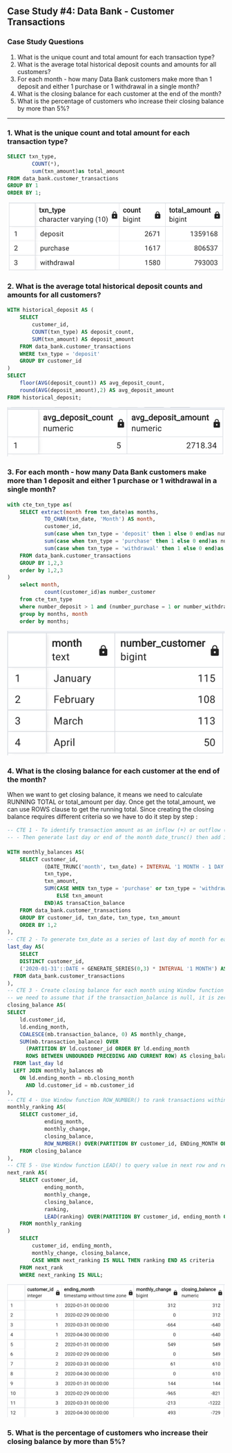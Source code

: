 ## Case Study #4: Data Bank - Customer Transactions

### Case Study Questions
1. What is the unique count and total amount for each transaction type?
2. What is the average total historical deposit counts and amounts for all customers?
3. For each month - how many Data Bank customers make more than 1 deposit and either 1 purchase or 1 withdrawal in a single month?
4. What is the closing balance for each customer at the end of the month?
5. What is the percentage of customers who increase their closing balance by more than 5%?

--------------------------

### 1. What is the unique count and total amount for each transaction type?
```SQL
SELECT txn_type,	
		COUNT(*),
		sum(txn_amount)as total_amount
FROM data_bank.customer_transactions
GROUP BY 1
ORDER BY 1;
```
![image](https://github.com/alfiramdhan/8Weeks_SQL_Challenge/blob/main/Case%20Study%204%20-%20Data%20Bank/4.2%20IMAGE%201.png)

### 2. What is the average total historical deposit counts and amounts for all customers?
```SQL
WITH historical_deposit AS (
	SELECT 
		customer_id,
		COUNT(txn_type) AS deposit_count,
		SUM(txn_amount) AS deposit_amount
	FROM data_bank.customer_transactions
	WHERE txn_type = 'deposit'
	GROUP BY customer_id
)
SELECT 
	floor(AVG(deposit_count)) AS avg_deposit_count,
	round(AVG(deposit_amount),2) AS avg_deposit_amount
FROM historical_deposit;
```
![image](https://github.com/alfiramdhan/8Weeks_SQL_Challenge/blob/main/Case%20Study%204%20-%20Data%20Bank/4.2%20IMAGE%202.png)


### 3. For each month - how many Data Bank customers make more than 1 deposit and either 1 purchase or 1 withdrawal in a single month?
```SQL
with cte_txn_type as(
	SELECT extract(month from txn_date)as months,
			TO_CHAR(txn_date, 'Month') AS month,
			customer_id,
			sum(case when txn_type = 'deposit' then 1 else 0 end)as number_deposit,
			sum(case when txn_type = 'purchase' then 1 else 0 end)as number_purchase,
			sum(case when txn_type = 'withdrawal' then 1 else 0 end)as number_withdraw
	FROM data_bank.customer_transactions
	GROUP BY 1,2,3
	order by 1,2,3
)
	select month,
			count(customer_id)as number_customer
	from cte_txn_type
	where number_deposit > 1 and (number_purchase = 1 or number_withdraw = 1)
	group by months, month
	order by months;
```
![image](https://github.com/alfiramdhan/8Weeks_SQL_Challenge/blob/main/Case%20Study%204%20-%20Data%20Bank/4.2%20IMAGE%203.png)

### 4. What is the closing balance for each customer at the end of the month?

When we want to get closing balance, it means we need to calculate RUNNING TOTAL or total_amount per day. Once get the total_amount, we can use ROWS clause to get the running total. Since creating the closing balance requires different criteria so we have to do it step by step :

```SQL
-- CTE 1 - To identify transaction amount as an inflow (+) or outflow (-)
-- - Then generate last day or end of the month date_trunc() then add interval 1 month minus day to get last day at end of the month

WITH monthly_balances AS(
	SELECT customer_id,
			(DATE_TRUNC('month', txn_date) + INTERVAL '1 MONTH - 1 DAY')AS closing_month,
			txn_type,
			txn_amount,
			SUM(CASE WHEN txn_type = 'purchase' or txn_type = 'withdrawal' then (-txn_amount)
				ELSE txn_amount
			END)AS transaCtion_balance
	FROM data_bank.customer_transactions
	GROUP BY customer_id, txn_date, txn_type, txn_amount
	ORDER BY 1,2
),
-- CTE 2 - To generate txn_date as a series of last day of month for each customer
last_day AS(
	SELECT
    DISTINCT customer_id,
    ('2020-01-31'::DATE + GENERATE_SERIES(0,3) * INTERVAL '1 MONTH') AS ending_month
  FROM data_bank.customer_transactions
),
-- CTE 3 - Create closing balance for each month using Window function SUM() to add changes during the month
-- we need to assume that if the transaction_balance is null, it is zero. Then we can use the COALESCE function
closing_balance AS(
SELECT 
    ld.customer_id, 
    ld.ending_month,
    COALESCE(mb.transaction_balance, 0) AS monthly_change,
    SUM(mb.transaction_balance) OVER 
      (PARTITION BY ld.customer_id ORDER BY ld.ending_month
      ROWS BETWEEN UNBOUNDED PRECEDING AND CURRENT ROW) AS closing_balance
  FROM last_day ld
  LEFT JOIN monthly_balances mb
    ON ld.ending_month = mb.closing_month
      AND ld.customer_id = mb.customer_id
),
-- CTE 4 - Use Window function ROW_NUMBER() to rank transactions within each month
monthly_ranking AS(
	SELECT customer_id,
			ending_month,
			monthly_change,
			closing_balance,
			ROW_NUMBER() OVER(PARTITION BY customer_id, ENDing_MONTH ORDER BY ending_month)as ranking
	FROM closing_balance		
),
-- CTE 5 - Use Window function LEAD() to query value in next row and retrieve NULL for last row
next_rank AS(
	SELECT customer_id,
			ending_month,
			monthly_change,
			closing_balance,
			ranking,
			LEAD(ranking) OVER(PARTITION BY customer_id, ending_month ORDER BY ending_month)as next_ranking
	FROM monthly_ranking		
)
	SELECT 
		customer_id, ending_month, 
		monthly_change, closing_balance,
		CASE WHEN next_ranking IS NULL THEN ranking END AS criteria
	FROM next_rank
	WHERE next_ranking IS NULL;
```
![image](https://github.com/alfiramdhan/8Weeks_SQL_Challenge/blob/main/Case%20Study%204%20-%20Data%20Bank/4.2%20IMAGE%204.png)


### 5. What is the percentage of customers who increase their closing balance by more than 5%?

